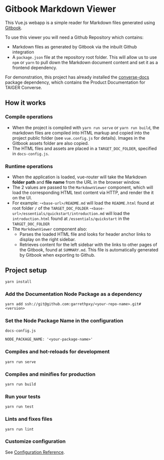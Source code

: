 # Gitbook Markdown Viewer
This Vue.js webapp is a simple reader for Markdown files generated using [Gitbook](https://www.gitbook.com).

To use this viewer you will need a Github Repository  which contains:
- Markdown files as generated by Gitbook via the inbuilt Github integration
- A `package.json` file at the repository root folder. This will allow us to use `npm` or `yarn` to pull down the Markdown document content and set it as a frontend dependency.

For demonstration, this project has already installed the [converse-docs](https://github.com/garrethpxy/converse-docs) package dependency, which contains the Product Documentation for TAIGER Converse.

## How it works

### Compile operations
- When the project is compiled with `yarn run serve` or `yarn run build`, the markdown files are compiled into HTML markup and copied into the project public folder (see `vue.config.js` for details). Images in the Gitbook assets folder are also copied.
- The HTML files and assets are placed in a `TARGET_DOC_FOLDER`, specified in `docs-config.js`.

### Runtime operations
- When the application is loaded, vue-router will take the Markdown **folder path** and **file name** from the URL in the browser window.
- The 2 values are passed to the `MarkdownViewer` component, which will load the corresponding HTML text content via HTTP, and render the it on the UI.
- For example:
  -`<base-url>/README.md` will load the `README.html` found at root folder `/` of the `TARGET_DOC_FOLDER`
  -`<base-url>/essentials/quickstart/introduction.md` will load the `introduction.html` found at `/essentials/quickstart` in the `TARGET_DOC_FOLDER`
- The `MarkdownViewer` component also:
  - Parses the loaded HTML file and looks for header anchor links to display on the right sidebar.
  - Retrieves content for the left sidebar with the links to other pages of the Gitbook, found at `SUMMARY.md`. This file is automatically generated by Gitbook when exporting to Github.


## Project setup

```
yarn install
```

### Add the Documentation Node Package as a dependency
```
yarn add ssh://git@github.com:garrethpxy/<your-repo-name>.git#<version>
```

### Set the Node Package Name in the configuration
```
docs-config.js

NODE_PACKAGE_NAME: '<your-package-name>'
```

### Compiles and hot-reloads for development
```
yarn run serve
```

### Compiles and minifies for production
```
yarn run build
```

### Run your tests
```
yarn run test
```

### Lints and fixes files
```
yarn run lint
```

### Customize configuration
See [Configuration Reference](https://cli.vuejs.org/config/).
